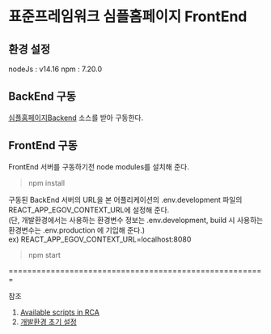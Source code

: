 # 표준프레임워크 심플홈페이지 FrontEnd

## 환경 설정 
nodeJs : v14.16
npm : 7.20.0

## BackEnd 구동

[심플홈페이지Backend](https://github.com/eGovFramework/egovframe-template-simple-backend.git) 소스를 받아 구동한다.

## FrontEnd 구동

FrontEnd 서버를 구동하기전 node modules를 설치해 준다.
> npm install 

구동된 BackEnd 서버의 URL을 본 어플리케이션의 .env.development 파일의  REACT_APP_EGOV_CONTEXT_URL에 설정해 준다.\
(단, 개발환경에서는 사용하는 환경변수 정보는 .env.development, build 시 사용하는 환경변수는 .env.production 에 기입해 준다.)\
ex) REACT_APP_EGOV_CONTEXT_URL=localhost:8080
> npm start


=======================================================

참조

1. [Available scripts in RCA](./doc/create_react_app_script.md)
2. [개발환경 초기 설정](./doc/Development_Env_Setting.md)

